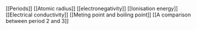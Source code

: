 [[Periods]]
[[Atomic radius]]
[[electronegativity]]
[[Ionisation energy]]
[[Electrical conductivity]]
[[Meting point and boiling point]]
[[A comparison between period 2 and 3]]